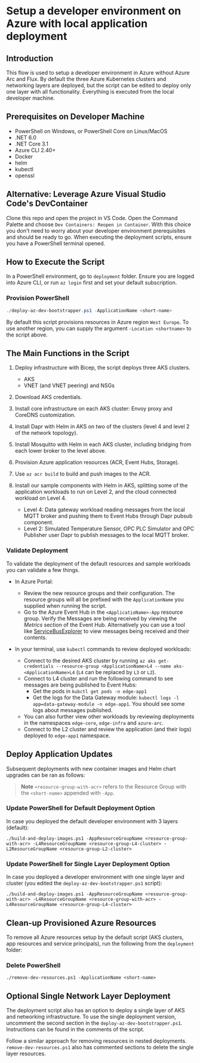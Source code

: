 # Setup a developer environment on Azure with local application deployment

## Introduction

This flow is used to setup a developer environment in Azure without Azure Arc and Flux. By default the three Azure Kubernetes clusters and networking layers are deployed, but the script can be edited to deploy only one layer with all functionality. Everything is executed from the local developer machine.

## Prerequisites on Developer Machine

- PowerShell on Windows, or PowerShell Core on Linux/MacOS
- .NET 6.0
- .NET Core 3.1
- Azure CLI 2.40+
- Docker
- helm
- kubectl
- openssl

## Alternative: Leverage Azure Visual Studio Code's DevContainer

Clone this repo and open the project in VS Code. Open the Command Palette and choose `Dev Containers: Reopen in Container`. With this choice you don't need to worry about your developer environment prerequisites and should be ready to go. When executing the deployment scripts, ensure you have a PowerShell terminal opened.

## How to Execute the Script

In a PowerShell environment, go to `deployment` folder.
Ensure you are logged into Azure CLI, or run `az login` first and set your default subscription.

### Provision PowerShell

```powershell
./deploy-az-dev-bootstrapper.ps1 -ApplicationName <short-name>
```

By default this script provisions resources in Azure region `West Europe`. To use another region, you can supply the argument `-Location <shortname>` to the script above. 

## The Main Functions in the Script

1. Deploy infrastructure with Bicep, the script deploys three AKS clusters.
    - AKS
    - VNET (and VNET peering) and NSGs

2. Download AKS credentials.

3. Install core infrastructure on each AKS cluster: Envoy proxy and CoreDNS customization.

4. Install Dapr with Helm in AKS on two of the clusters (level 4 and level 2 of the network topology).

5. Install Mosquitto with Helm in each AKS cluster, including bridging from each lower broker to the level above.

6. Provision Azure application resources (ACR, Event Hubs, Storage).

7. Use `az acr build` to build and push images to the ACR.

8. Install our sample components with Helm in AKS, splitting some of the application workloads to run on Level 2, and the cloud connected workload on Level 4.

    - Level 4: Data gateway workload reading messages from the local MQTT broker and pushing them to Event Hubs through Dapr pubsub component.
    - Level 2: Simulated Temperature Sensor, OPC PLC Simulator and OPC Publisher user Dapr to publish messages to the local MQTT broker.

### Validate Deployment

To validate the deployment of the default resources and sample workloads you can validate a few things.

- In Azure Portal:
  - Review the new resource groups and their configuration. The resource groups will all be prefixed with the `ApplicationName` you supplied when running the script.
  - Go to the Azure Event Hub in the `<ApplicatioName>-App` resource group. Verify the Messages are being received by viewing the _Metrics_ section of the Event Hub. Alternatively you can use a tool like [ServiceBusExplorer](https://github.com/paolosalvatori/ServiceBusExplorer) to view messages being received and their contents.
  
- In your terminal, use `kubectl` commands to review deployed workloads:
  - Connect to the desired AKS cluster by running `az aks get-credentials --resource-group <ApplicationName>L4 --name aks-<ApplicationName>L4` (`L4` can be replaced by `L3` or `L2`). 
  - Connect to L4 cluster and run the following command to see messages are being published to Event Hubs:
    - Get the pods in `kubctl get pods -n edge-app1`
    - Get the logs for the Data Gateway module: `kubectl logs -l app=data-gateway-module -n edge-app1`. You should see some logs about messages published.
  - You can also further view other workloads by reviewing deployments in the namespaces `edge-core`, `edge-infra` and `azure-arc`.
  - Connect to the L2 cluster and review the application (and their logs) deployed to `edge-app1` namespace.

## Deploy Application Updates

Subsequent deployments with new container images and Helm chart upgrades can be ran as follows:

> **Note**
> `<resource-group-with-acr>` refers to the Resource Group with the `<short-name>` appended with `-App`.

### Update PowerShell for Default Deployment Option

In case you deployed the default developer environment with 3 layers (default):

`./build-and-deploy-images.ps1 -AppResourceGroupName <resource-group-with-acr> -L4ResourceGroupName <resource-group-L4-cluster> -L2ResourceGroupName <resource-group-L2-cluster>`

### Update PowerShell for Single Layer Deployment Option

In case you deployed a developer environment with one single layer and cluster (you edited the `deploy-az-dev-bootstrapper.ps1` script):

`./build-and-deploy-images.ps1 -AppResourceGroupName <resource-group-with-acr> -L4ResourceGroupName <resource-group-with-acr> -L4ResourceGroupName <resource-group-L4-cluster>`

## Clean-up Provisioned Azure Resources

To remove all Azure resources setup by the default script (AKS clusters, app resources and service principals), run the following from the `deployment` folder:

### Delete PowerShell

`./remove-dev-resources.ps1 -ApplicationName <short-name>`

## Optional Single Network Layer Deployment

The deployment script also has an option to deploy a single layer of AKS and networking infrastructure. To use the single deployment version, uncomment the second section in the `deploy-az-dev-bootstrapper.ps1`. Instructions can be found in the comments of the script.

Follow a similar approach for removing resources in nested deployments. `remove-dev-resources.ps1` also has commented sections to delete the single layer resources.
